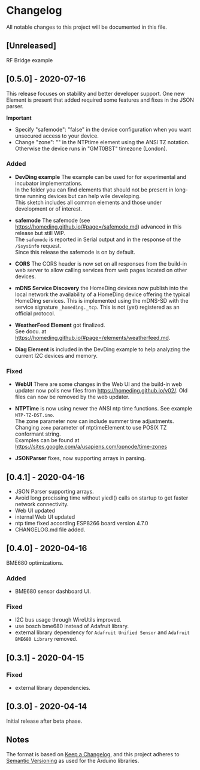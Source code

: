 # Changelog

All notable changes to this project will be documented in this file.

## [Unreleased]

RF Bridge example

## [0.5.0] - 2020-07-16

This release focuses on stability and better developer support. One new Element is present that added required some features and fixes in the JSON parser. 

**Important**

* Specify "safemode": "false" in the device configuration when you want unsecured access to your device.
* Change "zone": "<your timezone>" in the NTPtime element using the ANSI TZ notation. Otherwise the device runs in "GMT0BST" timezone (London).

### Added

* **DevDing example** The example can be used for for experimental and incubator implementations.<br />
  In the folder you can find elements that should not be present in long-time running devices but can help wile developing.<br />
  This sketch includes all common elements and those under development or of interest.

* **safemode** The safemode (see https://homeding.github.io/#page=/safemode.md) advanced in this release but still WIP.<br/>
The `safemode` is reported in Serial output and in the response of the `/$sysinfo` request.<br/>
Since this release the safemode is on by default.

* **CORS** The CORS header is now set on all responses from the build-in web server to allow calling services from web pages located on other devices.

* **mDNS Service Discovery** the HomeDing devices now publish into the local network the availability of a HomeDing device offering the typical HomeDing services. This is implemented using the mDNS-SD with the service signature `_homeding._tcp`. This is not (yet) registered as an official protocol.

* **WeatherFeed Element** got finalized.<br />
See docu. at https://homeding.github.io/#page=/elements/weatherfeed.md.

* **Diag Element** is included in the DevDing example to help analyzing the current I2C devices and memory.

### Fixed

* **WebUI** There are some changes in the Web UI and the build-in web updater now polls new files from <https://homeding.github.io/v02/>. Old files can now be removed by the web updater.
 
* **NTPTime** is now using newer the ANSI ntp time functions. See example `NTP-TZ-DST.ino`.<br/>
  The zone parameter now can include summer time adjustments.<br/>
  Changing `zone` parameter of ntptimeElement to use POSIX TZ conformant string.<br/> 
  Examples can be found at https://sites.google.com/a/usapiens.com/opnode/time-zones

* **JSONParser** fixes, now supporting arrays in parsing.


## [0.4.1] - 2020-04-16

* JSON Parser supporting arrays.
* Avoid long procissing time without yiedl() calls on startup to get faster network connectivity. 
* Web UI updated
* internal Web UI updated
* ntp time fixed according ESP8266 board version 4.7.0
* CHANGELOG.md file added.  


## [0.4.0] - 2020-04-16

BME680 optimizations.

### Added

* BME680 sensor dashboard UI.

### Fixed

* I2C bus usage through WireUtils improved.
* use bosch bme680 instead of Adafruit library.
* external library dependency for `Adafruit Unified Sensor` and `Adafruit BME680 Library` removed.


## [0.3.1] - 2020-04-15

### Fixed

* external library dependencies.


## [0.3.0] - 2020-04-14

Initial release after beta phase.


## Notes

The format is based on [Keep a Changelog](https://keepachangelog.com/en/1.0.0/),
and this project adheres to [Semantic Versioning](https://semver.org/spec/v2.0.0.html) as used for the Arduino libraries.


